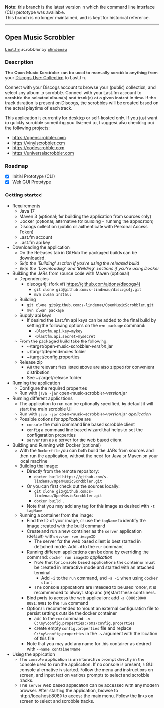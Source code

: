 **Note:** this branch is the latest version in which the command line interface (CLI) prototype was available.  
This branch is no longer maintained, and is kept for historical reference.

------------------------

## Open Music Scrobbler
[Last.fm](https://www.last.fm) scrobbler by [slindenau](https://github.com/s-lindenau)

### Description
The Open Music Scrobbler can be used to manually scrobble anything from your [Discogs User Collection](https://www.discogs.com/user/example) to Last.fm.

Connect with your Discogs account to browse your (public) collection, and select any album to scrobble. Connect with your Last.fm account to scrobble the selected album(s) and track(s) at a given instant in time. If the track duration is present on Discogs, the scrobbles will be created based on the actual playtime of each track. 

This application is currently for desktop or self-hosted only. If you just want to quickly scrobble something you listened to, I suggest also checking out the following projects:
- https://openscrobbler.com
- https://vinylscrobbler.com
- https://codescrobble.com
- https://universalscrobbler.com

### Roadmap
- [x] Initial Prototype (CLI)
- [x] Web GUI Prototype

### Getting started
- Requirements
  - Java 17
  - Maven 3 (optional; for building the application from sources only)
  - Docker (optional; alternative for building + running the application)
  - Discogs collection (public or authenticate with Personal Access Token)
  - Last.fm account
  - Last.fm api key
- Downloading the application
  - On the Releases tab in GitHub the packaged builds can be downloaded.
  - _Skip the 'Building' section if you're using the released build_
  - _Skip the 'Downloading' and 'Building' sections if you're using Docker_
- Building the JARs from source code with Maven (optional)
  - Dependencies
    - discogs4j: (fork of) https://github.com/ajdons/discogs4j
      - `git clone git@github.com:s-lindenau/discogs4j.git`
      - `mvn clean install`
  - Building
    - `git clone git@github.com:s-lindenau/OpenMusicScrobbler.git`
    - `mvn clean package`
  - Supply api keys
    - If desired the Last.fm api keys can be added to the final build by setting the following options on the `mvn package` command:
      - `-Dlastfm.api.key=mykey`
      - `-Dlastfm.api.secret=mysecret`
  - From the packaged build take the following:
      - ~/target/open-music-scrobbler-_version_.jar
      - ~/target/dependencies folder
      - ~/target/config.properties
  - Release zip
    - All the relevant files listed above are also zipped for convenient distribution
    - See ~/target/release folder
- Running the application
  - Configure the required properties
  - Run with `java -jar` open-music-scrobbler-_version_.jar
- Running different applications
  - The application to run can be optionally specified, by default it will start the main scrobble UI
  - Run with `java -jar` open-music-scrobbler-_version_.jar _application_
  - Possible options for _application_ are
    - `console` the main command line based scrobble client
    - `config` a command line based wizard that helps to set the configuration properties
    - `server` run as a server for the web based client
- Building and Running with Docker (optional)
  - With the `Dockerfile` you can both build the JARs from sources and then run the application, without the need for Java or Maven on your local machine
  - Building the image:
    - Directly from the remote repository: 
      - `docker build https://github.com/s-lindenau/OpenMusicScrobbler.git`
    - Or you can first check out the sources locally:
      - `git clone git@github.com:s-lindenau/OpenMusicScrobbler.git`
      - `docker build .`
    - Note that you may add any tag for this image as desired with `-t tagName`
  - Running a container from the image: 
    - Find the ID of your image, or use the `tagName` to identify the image created with the build command
    - Create and run a new container as the `server` application (default) with: `docker run imageID`
      - The server for the web based client is best started in detached mode. Add `-d` to the `run` command
    - Running different applications can be done by overriding the command: `docker run imageID` _application_
      - Note that for console based applications the container must be created in interactive mode and started with an attached terminal.
        - Add `-i` to the `run` command, and `-a -i` when using `docker start`
      - The console applications are intended to be used 'once', it is recommended to always stop and (re)start these containers.
    - Bind ports to access the web application: add `-p 8080:8080 8081:8081` to the `run` command
    - Optional: recommended to mount an external configuration file to persist settings outside the docker container 
      - add to the `run` command: `-v C:\my\config.properties:/oms/config.properties` 
      - create empty `config.properties` file and replace `C:\my\config.properties` in the `-v` argument with the location of this file
    - Note that you may add any name for this container as desired with `--name containerName`
- Using the application
  - The `console` application is an interactive prompt directly in the console used to run the application. If no console is present, a GUI console alternative is started. Follow the menu and instructions on screen, and input text on various prompts to select and scrobble tracks.
  - The `server` web based application can be accessed with any modern browser. After starting the application, browse to http://localhost:8080 to access the main menu. Follow the links on screen to select and scrobble tracks.